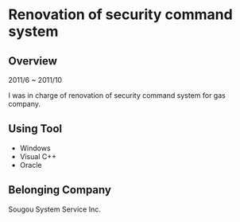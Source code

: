 # Renovation of security command system

## Overview

2011/6 ~ 2011/10

I was in charge of renovation of security command system for gas company.

## Using Tool

- Windows
- Visual C++
- Oracle

## Belonging Company

Sougou System Service Inc.
